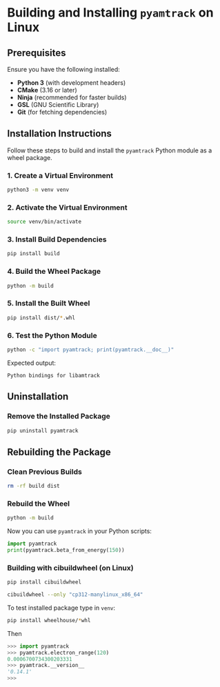 # Building and Installing `pyamtrack` on Linux

## **Prerequisites**
Ensure you have the following installed:
- **Python 3** (with development headers)
- **CMake** (3.16 or later)
- **Ninja** (recommended for faster builds)
- **GSL** (GNU Scientific Library)
- **Git** (for fetching dependencies)

## **Installation Instructions**

Follow these steps to build and install the `pyamtrack` Python module as a wheel package.

### **1. Create a Virtual Environment**
```sh
python3 -m venv venv
```

### **2. Activate the Virtual Environment**
```sh
source venv/bin/activate
```

### **3. Install Build Dependencies**
```sh
pip install build
```

### **4. Build the Wheel Package**
```sh
python -m build
```

### **5. Install the Built Wheel**
```sh
pip install dist/*.whl
```

### **6. Test the Python Module**
```sh
python -c "import pyamtrack; print(pyamtrack.__doc__)"
```

Expected output:
```
Python bindings for libamtrack
```

## **Uninstallation**
### **Remove the Installed Package**
```sh
pip uninstall pyamtrack
```

## **Rebuilding the Package**
### **Clean Previous Builds**
```sh
rm -rf build dist
```

### **Rebuild the Wheel**
```sh
python -m build
```

Now you can use `pyamtrack` in your Python scripts:
```python
import pyamtrack
print(pyamtrack.beta_from_energy(150))
```

### Building with cibuildwheel (on Linux)

```sh
pip install cibuildwheel
```

```sh
cibuildwheel --only "cp312-manylinux_x86_64"
```

To test installed package type in `venv`:

```sh
pip install wheelhouse/*whl
```

Then

```python
>>> import pyamtrack
>>> pyamtrack.electron_range(120)
0.0006700734300203331
>>> pyamtrack.__version__
'0.14.1'
>>> 
```
